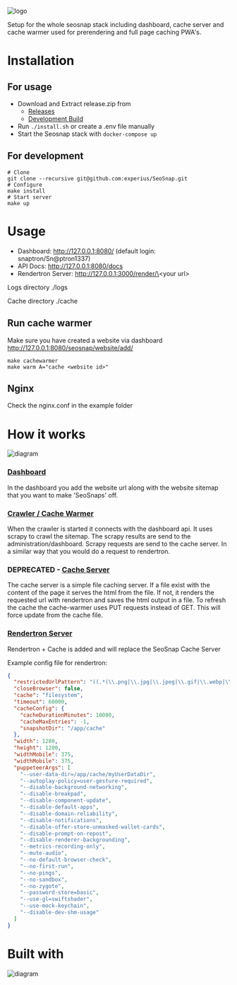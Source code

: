 ![logo](https://github.com/experius/SeoSnap/raw/master/assets/logo.png)

Setup for the whole seosnap stack including dashboard, cache server and cache warmer used for prerendering and full
 page caching PWA's.
 
# Installation
## For usage
* Download and Extract release.zip from
  * [Releases](https://github.com/experius/SeoSnap/releases)
  * [Development Build](https://github.com/experius/SeoSnap/releases/tag/latest)
* Run `./install.sh` or create a .env file manually
* Start the Seosnap stack with `docker-compose up`

## For development
```
# Clone
git clone --recursive git@github.com:experius/SeoSnap.git
# Configure
make install
# Start server
make up
```

# Usage
* Dashboard: http://127.0.0.1:8080/ (default login: snaptron/Sn@ptron1337)
* API Docs: http://127.0.0.1:8080/docs
* Rendertron Server: http://127.0.0.1:3000/render/\<your url\>

Logs directory ./logs

Cache directory ./cache

## Run cache warmer
Make sure you have created a website via dashboard http://127.0.0.1:8080/seosnap/website/add/
```
make cachewarmer 
make warm A="cache <website id>"
```

## Nginx

Check the nginx.conf in the example folder


# How it works

![diagram](https://github.com/experius/SeoSnap/raw/master/assets/diagram.png)

### [Dashboard](https://github.com/experius/SeoSnap-Dashboard)
In the dashboard you add the website url along with the website sitemap that you want to make 'SeoSnaps' off.

### [Crawler / Cache Warmer](https://github.com/experius/SeoSnap-Cache-Warmer)
When the crawler is started it connects with the dashboard api. It uses scrapy to crawl the sitemap. The scrapy results are send to the administration/dashboard. Scrapy requests are send to the cache server. In a similar way that you would do a request to rendertron. 

### DEPRECATED - [Cache Server](https://github.com/experius/SeoSnap-Cache-Server)
The cache server is a simple file caching server. If a file exist with the content of the page it serves the html from the file. If not, it renders the requested url with rendertron and saves the html output in a file. To refresh the cache the cache-warmer uses PUT requests instead of GET. This will force update from the cache file.

### [Rendertron Server](https://github.com/experius/rendertron/tree/docker)
Rendertron + Cache is added and will replace the SeoSnap Cache Server

Example config file for rendertron:

```json
{
  "restrictedUrlPattern": "((.*(\\.png|\\.jpg|\\.jpeg|\\.gif|\\.webp|\\.mp4)($|\\?))|googleapis\\.com|gstatic\\.com|bat\\.bing\\.com|klarnacdn\\.net|www\\.google\\.com|datatricks\\.com|googletagmanager\\.com)",
  "closeBrowser": false,
  "cache": "filesystem",
  "timeout": 60000,
  "cacheConfig": {
    "cacheDurationMinutes": 10080,
    "cacheMaxEntries": -1,
    "snapshotDir": "/app/cache"
  },
  "width": 1280,
  "height": 1200,
  "widthMobile": 375,
  "widthMobile": 375,
  "puppeteerArgs": [
    "--user-data-dir=/app/cache/myUserDataDir",
    "--autoplay-policy=user-gesture-required",
    "--disable-background-networking",
    "--disable-breakpad",
    "--disable-component-update",
    "--disable-default-apps",
    "--disable-domain-reliability",
    "--disable-notifications",
    "--disable-offer-store-unmasked-wallet-cards",
    "--disable-prompt-on-repost",
    "--disable-renderer-backgrounding",
    "--metrics-recording-only",
    "--mute-audio",
    "--no-default-browser-check",
    "--no-first-run",
    "--no-pings",
    "--no-sandbox",
    "--no-zygote",
    "--password-store=basic",
    "--use-gl=swiftshader",
    "--use-mock-keychain",
    "--disable-dev-shm-usage"
  ]
}
```

# Built with
![diagram](https://github.com/experius/SeoSnap/raw/master/assets/software.png)